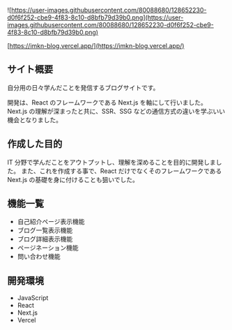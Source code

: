 ![https://user-images.githubusercontent.com/80088680/128652230-d0f6f252-cbe9-4f83-8c10-d8bfb79d39b0.png](https://user-images.githubusercontent.com/80088680/128652230-d0f6f252-cbe9-4f83-8c10-d8bfb79d39b0.png)

[https://imkn-blog.vercel.app/](https://imkn-blog.vercel.app/)

## サイト概要

自分用の日々学んだことを発信するブログサイトです。

開発は、React のフレームワークである Next.js を軸にして行いました。
Next.js の理解が深まったと共に、SSR、SSG などの通信方式の違いを学ぶいい機会となりました。

## 作成した目的

IT 分野で学んだことをアウトプットし、理解を深めることを目的に開発しました。
また、これを作成する事で、React だけでなくそのフレームワークである Next.js の基礎を身に付けることも狙いでした。

## 機能一覧

- 自己紹介ページ表示機能
- ブログ一覧表示機能
- ブログ詳細表示機能
- ページネーション機能
- 問い合わせ機能

## 開発環境

- JavaScript
- React
- Next.js
- Vercel
